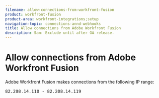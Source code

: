 ```yaml
---
filename: allow-connections-from-workfront-fusion
product: workfront-fusion
product-area: workfront-integrations;setup
navigation-topic: connections-annd-webhooks
title: Allow connections from Adobe Workfront Fusion
description: Sam: Exclude until after GA release.
---
```


# Allow connections from Adobe Workfront Fusion

<!--
Sam: Exclude until after GA release.
-->

Adobe Workfront Fusion makes connections from the following IP range: 
<pre>82.208.14.110 - 82.208.14.119</pre>

<!--
Our servers are set up with valid PTR records so you can easily restrict access by allowing %.integromat.com.
-->

